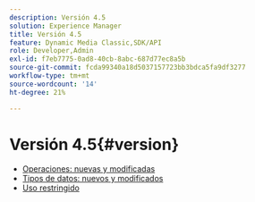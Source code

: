 ```yaml
---
description: Versión 4.5
solution: Experience Manager
title: Versión 4.5
feature: Dynamic Media Classic,SDK/API
role: Developer,Admin
exl-id: f7eb7775-0ad8-40cb-8abc-687d77ec8a5b
source-git-commit: fcda99340a18d5037157723bb3bdca5fa9df3277
workflow-type: tm+mt
source-wordcount: '14'
ht-degree: 21%

---
```


# Versión 4.5{#version}

* [Operaciones: nuevas y modificadas](r-4-5-operations.md)
* [Tipos de datos: nuevos y modificados](r-4-5-types.md)
* [Uso restringido](r-restricted-use.md)
